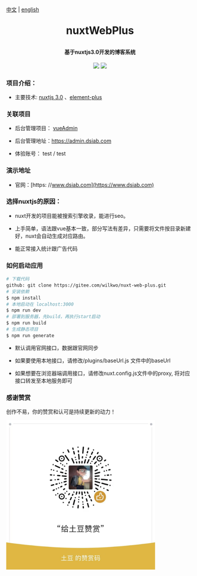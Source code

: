 
<div><a href="https://gitee.com/wilkwo/nuxt-web/blob/master/README.md">中文</a>  |  <a href="https://gitee.com/wilkwo/nuxt-web/blob/master/README.en.md">english</a></div>

<h1 align="center" style="margin: 30px 0 30px; font-weight: bold;">nuxtWebPlus</h1>
<h4 align="center">基于nuxtjs3.0开发的博客系统</h4>
<p align="center">
	<a href="https://gitee.com/wilkwo/nuxt-web.git"><img src="https://gitee.com/wilkwo/nuxt-web/badge/star.svg?theme=dark"></a>
	<a href="https://gitee.com/wilkwo/nuxt-web.git"><img src="https://gitee.com/wilkwo/nuxt-web/badge/fork.svg?theme=dark"></a>
</p>


### 项目介绍：

- 主要技术: [nuxtjs 3.0](https://nuxt.com/docs/getting-started/introduction) 、[element-plus](https://element-plus.gitee.io/zh-CN/)



### 关联项目

* 后台管理项目： <a href="https://gitee.com/wilkwo/vueAdmin">vueAdmin</a>

* 后台管理地址：https://admin.dsiab.com

- 体验账号： test / test
  


### 演示地址

* 官网：[https: //www.dsiab.com](https://www.dsiab.com)



### 选择nuxtjs的原因：

- nuxt开发的项目能被搜索引擎收录，能进行seo。

- 上手简单，语法跟vue基本一致，部分写法有差异，只需要将文件按目录新建好，nuxt会自动生成对应路由。

- 能正常接入统计跟广告代码

### 如何启动应用

```bash
# 下载代码
github: git clone https://gitee.com/wilkwo/nuxt-web-plus.git
# 安装依赖
$ npm install
# 本地启动在 localhost:3000
$ npm run dev
# 部署到服务器，先build，再执行start启动
$ npm run build
# 生成静态项目
$ npm run generate
```

* 默认调用官网接口，数据跟官网同步
  
* 如果要使用本地接口，请修改/plugins/baseUrl.js 文件中的baseUrl
  
* 如果想要在浏览器端调用接口，请修改nuxt.config.js文件中的proxy, 将对应接口转发至本地服务即可

### 感谢赞赏

创作不易，你的赞赏和认可是持续更新的动力！

<img src="./assets/img/zanshan.jpeg" alt="赞赏" width="400px" />



